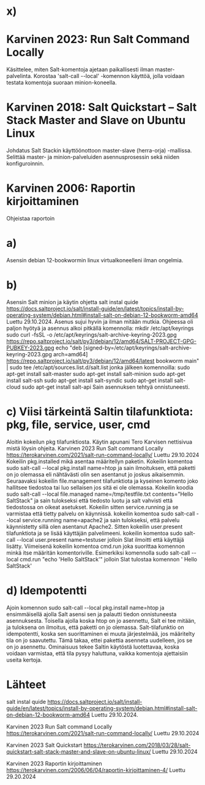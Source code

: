 # x)
# Karvinen 2023: Run Salt Command Locally
Käsittelee, miten Salt-komentoja ajetaan paikallisesti ilman master-palvelinta.
Korostaa 'salt-call --local' -komennon käyttöä, jolla voidaan testata komentoja suoraan minion-koneella.

# Karvinen 2018: Salt Quickstart – Salt Stack Master and Slave on Ubuntu Linux
Johdatus Salt Stackin käyttöönottoon master-slave (herra-orja) -mallissa.
Selittää master- ja minion-palveluiden asennusprosessin sekä niiden konfiguroinnin.

# Karvinen 2006: Raportin kirjoittaminen
Ohjeistaa raportoin

# a) 
Asensin debian 12-bookwormin linux virtualkoneelleni ilman ongelmia.
# b)
Asensin Salt minion ja käytin ohjetta salt instal quide https://docs.saltproject.io/salt/install-guide/en/latest/topics/install-by-operating-system/debian.html#install-salt-on-debian-12-bookworm-amd64 Luettu 29.10.2024.
Asenus sujui hyvin ja ilman mitään mutkia. Ohjeessa oli paljon hyötyä ja asennus alkoi pitkällä komennolla: mkdir /etc/apt/keyrings
sudo curl -fsSL -o /etc/apt/keyrings/salt-archive-keyring-2023.gpg https://repo.saltproject.io/salt/py3/debian/12/amd64/SALT-PROJECT-GPG-PUBKEY-2023.gpg
echo "deb [signed-by=/etc/apt/keyrings/salt-archive-keyring-2023.gpg arch=amd64] https://repo.saltproject.io/salt/py3/debian/12/amd64/latest bookworm main" | sudo tee /etc/apt/sources.list.d/salt.list jonka jälkeen komennoilla:
sudo apt-get install salt-master
sudo apt-get install salt-minion
sudo apt-get install salt-ssh
sudo apt-get install salt-syndic
sudo apt-get install salt-cloud
sudo apt-get install salt-api
Sain asennuksen tehtyä onnistuneesti. 
# c) Viisi tärkeintä Saltin tilafunktiota: pkg, file, service, user, cmd
Aloitin kokeilun pkg tilafunktiosta. Käytin apunani Tero Karvisen nettisivua mistä löysin ohjeita. Karvinen 2023 Run Salt command Locally https://terokarvinen.com/2021/salt-run-command-locally/ Luettu 29.10.2024
Kokeilin pkg.installed mikä asentaa määritellyn paketin. Kokeilin komentoa sudo salt-call --local pkg.install name=htop ja sain ilmoituksen, että paketti on jo olemassa eli nähtävästi olin sen asentanut jo joskus aikaisemmin.
Seuraavaksi kokeilin file.management tilafunktiota ja kyseinen komento joko hallitsee tiedostoa tai luo sellaisen jos sitä ei ole olemassa. Kokeilin koodia sudo salt-call --local file.managed name=/tmp/testfile.txt contents="Hello SaltStack"
ja sain tulokseksi että tiedosto luotu ja salt vahvisti että tiedostossa on oikeat asetukset. 
Kokeilin sitten service.running ja se varmistaa että tietty palvelu on käynnissä. kokeilin komentoa sudo salt-call --local service.running name=apache2 ja sain tulokseksi, että palvelu käynnistetty sillä olen asentanut Apache2.
Sitten kokeilin user.present tilafunktiota ja se lisää käyttäjän palvelimeeni. kokeilin komentoa sudo salt-call --local user.present name=testuser jolloin Slat ilmoitti että käyttäjä lisätty. 
Viimeisenä kokeilin komentoa cmd.run joka suorittaa komennon minkä itse määritän komentoriville. Esimerkiksi komennolla sudo salt-call --local cmd.run "echo 'Hello SaltStack'" jolloin Slat tulostaa komennon ' Hello SaltStack'

# d)  Idempotentti
Ajoin komennon sudo salt-call --local pkg.install name=htop ja ensimmäisellä ajolla Salt asensi sen ja palautti tiedon onnistuneesta asennuksesta.
Toisella ajolla koska htop on jo asennettu, Salt ei tee mitään, ja tuloksena on ilmoitus, että paketti on jo olemassa.
Salt-tilafunktio on idempotentti, koska sen suorittaminen ei muuta järjestelmää, jos määritelty tila on jo saavutettu. Tämä takaa, ettei pakettia asenneta uudelleen, jos se on jo asennettu.
Ominaisuus tekee Saltin käytöstä luotettavaa, koska voidaan varmistaa, että tila pysyy haluttuna, vaikka komentoja ajettaisiin useita kertoja.

# Lähteet 
salt instal quide https://docs.saltproject.io/salt/install-guide/en/latest/topics/install-by-operating-system/debian.html#install-salt-on-debian-12-bookworm-amd64 Luettu 29.10.2024.

Karvinen 2023 Run Salt command Locally https://terokarvinen.com/2021/salt-run-command-locally/ Luettu 29.10.2024

Karvinen 2023 Salt Quickstart https://terokarvinen.com/2018/03/28/salt-quickstart-salt-stack-master-and-slave-on-ubuntu-linux/ Luettu 29.10.2024

Karvinen 2023 Raportin kirjoittaminen https://terokarvinen.com/2006/06/04/raportin-kirjoittaminen-4/ Luettu 29.20.2024
